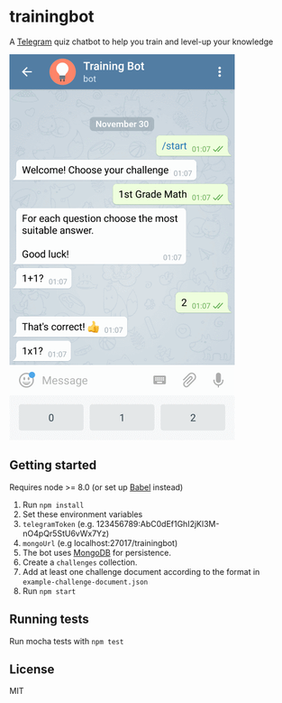# trainingbot

A [Telegram](https://telegram.org) quiz chatbot to help you train and level-up your knowledge

![Screenshot](/example-screenshot.gif?raw=true)

## Getting started

Requires node >= 8.0 (or set up [Babel](https://babeljs.io) instead)

1. Run `npm install`
2. Set these environment variables
  1. `telegramToken` (e.g. 123456789:AbC0dEf1GhI2jKl3M-nO4pQr5StU6vWx7Yz)
  2. `mongoUrl` (e.g localhost:27017/trainingbot)
3. The bot uses [MongoDB](https://www.mongodb.com/) for persistence.
  1. Create a `challenges` collection.
  2. Add at least one challenge document according to the format in `example-challenge-document.json`
4. Run `npm start`

## Running tests

Run mocha tests with `npm test`

## License

MIT